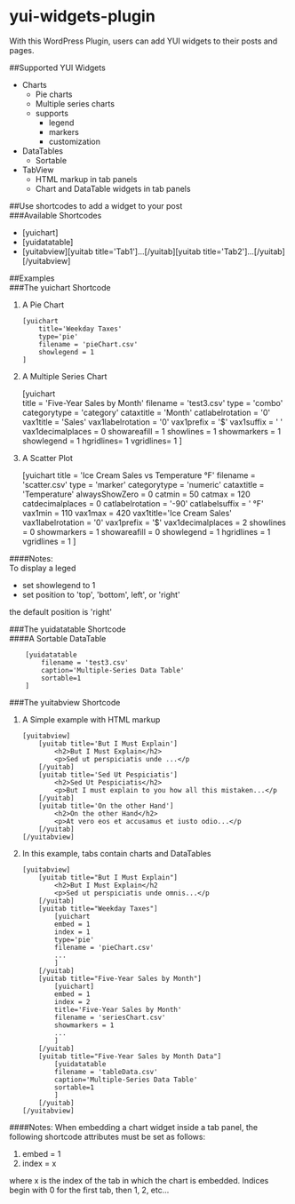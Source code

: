 # yui-widgets-plugin

With this WordPress Plugin, users can add YUI widgets to their posts and pages.

##Supported YUI Widgets  
+  Charts  
   +  Pie charts  
   +  Multiple series charts  
   +  supports    
      +  legend  
      +  markers  
      +  customization  
+  DataTables  
   +  Sortable  
+  TabView  
   +  HTML markup in tab panels  
   +  Chart and DataTable widgets in tab panels  


##Use shortcodes to add a widget to your post  
###Available Shortcodes  
+  [yuichart]  
+  [yuidatatable]  
+  [yuitabview][yuitab title='Tab1']...[/yuitab][yuitab title='Tab2']...[/yuitab][/yuitabview]  

##Examples  
###The yuichart Shortcode  
1.  A Pie Chart  

		[yuichart  
			title='Weekday Taxes'  
			type='pie'  
			filename = 'pieChart.csv'  
			showlegend = 1  
		]  

2.  A Multiple Series Chart  

	  [yuichart  
	    title = 'Five-Year Sales by Month'
	    filename = 'test3.csv'
	    type = 'combo'
	    categorytype = 'category'
	    cataxtitle = 'Month'
	    catlabelrotation = '0'
	    vax1title = 'Sales'
	    vax1labelrotation = '0'
	    vax1prefix = '\$'
	    vax1suffix = '  '
	    vax1decimalplaces = 0
	    showareafill = 1
	    showlines = 1 
	    showmarkers = 1
	    showlegend = 1
	    hgridlines= 1
	    vgridlines= 1
	  ]  

3. A Scatter Plot

    [yuichart
      title = 'Ice Cream Sales vs Temperature °F'
      filename = 'scatter.csv'
      type = 'marker'
      categorytype = 'numeric'
      cataxtitle = 'Temperature'
      alwaysShowZero = 0
      catmin = 50
      catmax = 120
      catdecimalplaces = 0
      catlabelrotation = '-90'
      catlabelsuffix = ' °F'
      vax1min = 110
      vax1max = 420
      vax1title='Ice Cream Sales'
      vax1labelrotation = '0'
      vax1prefix = '\$'
      vax1decimalplaces = 2 
      showlines = 0 
      showmarkers = 1
      showareafill = 0 
      showlegend = 1
      hgridlines = 1
      vgridlines = 1
    ]

####Notes:  
To display a leged  

+  set showlegend to 1  
+  set position to 'top', 'bottom', left', or 'right'  

the default position is 'right'

###The yuidatatable Shortcode  
####A Sortable DataTable  

		[yuidatatable  
			filename = 'test3.csv'  
			caption='Multiple-Series Data Table'  
			sortable=1  
		]  

###The yuitabview Shortcode
1.  A Simple example with HTML markup  

		[yuitabview]  
			[yuitab title='But I Must Explain']  
				<h2>But I Must Explain</h2>
				<p>Sed ut perspiciatis unde ...</p	 
			[/yuitab]  
			[yuitab title='Sed Ut Pespiciatis']  
				<h2>Sed Ut Pespiciatis</h2>
				<p>But I must explain to you how all this mistaken...</p	 
			[/yuitab]  
			[yuitab title='On the other Hand']  
				<h2>On the other Hand</h2>
				<p>At vero eos et accusamus et iusto odio...</p	 
			[/yuitab]  
		[/yuitabview]  

2.  In this example, tabs contain charts and DataTables  

		[yuitabview]  
			[yuitab title="But I Must Explain"]  
				<h2>But I Must Explain</h2	 
				<p>Sed ut perspiciatis unde omnis...</p	 
			[/yuitab]  
			[yuitab title="Weekday Taxes"]   
				[yuichart  
				embed = 1   
				index = 1  
				type='pie'  
				filename = 'pieChart.csv'  
				...  
				]  
			[/yuitab]  
			[yuitab title="Five-Year Sales by Month"]   
				[yuichart]  
				embed = 1   
				index = 2  
				title='Five-Year Sales by Month'  
				filename = 'seriesChart.csv'  
				showmarkers = 1  
				...  
				]  
			[/yuitab]  
			[yuitab title="Five-Year Sales by Month Data"]  
				[yuidatatable  
				filename = 'tableData.csv'  
				caption='Multiple-Series Data Table'  
				sortable=1  
				]  
			[/yuitab]  
		[/yuitabview]  

####Notes:
When embedding a chart widget inside a tab panel, the following shortcode attributes must be set as follows:  

1.  embed = 1  
2.  index = x  

where x is the index of the tab in which the chart is embedded. Indices begin with 0 for the first tab, then 1, 2, etc...
